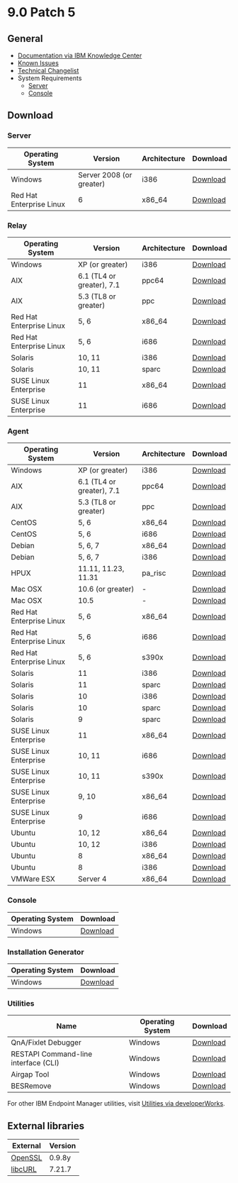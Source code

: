 # 9.0 Patch 5 

## General
* [Documentation via IBM Knowledge Center](https://www-01.ibm.com/support/knowledgecenter/SS63NW_9.0.0/com.ibm.tivoli.tem.doc_9.0/welcome/IEM90_landing.html)
* [Known Issues](https://www-01.ibm.com/support/docview.wss?uid=swg21628247)
* [Technical Changelist](https://support.bigfix.com/bes/changes/fullchangelist-90.txt)
* System Requirements
	* [Server](https://www-01.ibm.com/support/docview.wss?uid=swg21505691)
	* [Console](https://www-01.ibm.com/support/docview.wss?uid=swg21505693)

## Download

### Server
| Operating System | Version | Architecture | Download |
| ---------------- | ------- | ------------ | -------- |
| Windows | Server 2008 (or greater) | i386 | [Download](https://software.bigfix.com/download/bes/90/BigFix-BES-Server-9.0.835.0.exe) |
| Red Hat Enterprise Linux | 6 | x86_64 | [Download](https://software.bigfix.com/download/bes/90/ServerInstaller_9.0.835.0-rhel.tgz) |

### Relay
| Operating System | Version | Architecture | Download |
| ---------------- | ------- | ------------ | -------- |
| Windows | XP (or greater) | i386 | [Download](https://software.bigfix.com/download/bes/90/BigFix-BES-Relay-9.0.835.0.exe) |
| AIX | 6.1 (TL4 or greater), 7.1 | ppc64 | [Download](https://software.bigfix.com/download/bes/90/BESRelay-9.0.835.0.ppc64_aix61.pkg) |
| AIX | 5.3 (TL8 or greater) | ppc | [Download](https://software.bigfix.com/download/bes/90/BESRelay-9.0.835.0.ppc_aix53.pkg) |
| Red Hat Enterprise Linux | 5, 6 | x86_64 | [Download](https://software.bigfix.com/download/bes/90/BESRelay-9.0.835.0-rhe5.x86_64.rpm) |
| Red Hat Enterprise Linux | 5, 6 | i686 | [Download](https://software.bigfix.com/download/bes/90/BESRelay-9.0.835.0-rhe5.i686.rpm) |
| Solaris | 10, 11 | i386 | [Download](https://software.bigfix.com/download/bes/90/BESRelay-9.0.835.0.x86_sol10.pkg) |
| Solaris | 10, 11 | sparc | [Download](https://software.bigfix.com/download/bes/90/BESRelay-9.0.835.0.sparc_sol10.pkg) |
| SUSE Linux Enterprise | 11 | x86_64 | [Download](https://software.bigfix.com/download/bes/90/BESRelay-9.0.835.0-sle11.x86_64.rpm) |
| SUSE Linux Enterprise | 11 | i686 | [Download](https://software.bigfix.com/download/bes/90/BESRelay-9.0.835.0-sle11.i686.rpm) |

### Agent
| Operating System | Version | Architecture | Download |
| ---------------- | ------- | ------------ | -------- |
| Windows | XP (or greater) | i386 | [Download](https://software.bigfix.com/download/bes/90/BigFix-BES-Client-9.0.835.0.exe) |
| AIX | 6.1 (TL4 or greater), 7.1 | ppc64 | [Download](https://software.bigfix.com/download/bes/90/BESAgent-9.0.835.0.ppc64_aix61.pkg) |
| AIX | 5.3 (TL8 or greater) | ppc | [Download](https://software.bigfix.com/download/bes/90/BESAgent-9.0.835.0.ppc_aix53.pkg) |
| CentOS | 5, 6 | x86_64 | [Download](https://software.bigfix.com/download/bes/90/BESAgent-9.0.835.0-rhe5.x86_64.rpm) |
| CentOS | 5, 6 | i686 | [Download](https://software.bigfix.com/download/bes/90/BESAgent-9.0.835.0-rhe5.i686.rpm) |
| Debian | 5, 6, 7 | x86_64 | [Download](https://software.bigfix.com/download/bes/90/BESAgent-9.0.835.0-debian5.amd64.deb) |
| Debian | 5, 6, 7 | i386 | [Download](https://software.bigfix.com/download/bes/90/BESAgent-9.0.835.0-debian5.i386.deb) |
| HPUX | 11.11, 11.23, 11.31 | pa_risc | [Download](https://software.bigfix.com/download/bes/90/BESAgent-9.0.835.0.pa_risc_hpux1111.depot) |
| Mac OSX | 10.6 (or greater) | - | [Download](https://software.bigfix.com/download/bes/90/BESAgent-9.0.835.0-BigFix_MacOSX10.6.pkg) |
| Mac OSX | 10.5 | - | [Download](https://software.bigfix.com/download/bes/90/BESAgent-9.0.835.0-BigFix_MacOSX10.5Upgrade.dmg) |
| Red Hat Enterprise Linux | 5, 6 | x86_64 | [Download](https://software.bigfix.com/download/bes/90/BESAgent-9.0.835.0-rhe5.x86_64.rpm) |
| Red Hat Enterprise Linux | 5, 6 | i686 | [Download](https://software.bigfix.com/download/bes/90/BESAgent-9.0.835.0-rhe5.i686.rpm) |
| Red Hat Enterprise Linux | 5, 6 | s390x | [Download](https://software.bigfix.com/download/bes/90/BESAgent-9.0.835.0-rhe5.s390x.rpm) |
| Solaris | 11 | i386 | [Download](https://software.bigfix.com/download/bes/90/BESAgent-9.0.835.0.x86_sol11.pkg) |
| Solaris | 11 | sparc | [Download](https://software.bigfix.com/download/bes/90/BESAgent-9.0.835.0.sparc_sol11.pkg) |
| Solaris | 10 | i386 | [Download](https://software.bigfix.com/download/bes/90/BESAgent-9.0.835.0.x86_sol10.pkg) |
| Solaris | 10 | sparc | [Download](https://software.bigfix.com/download/bes/90/BESAgent-9.0.835.0.sparc_sol10.pkg) |
| Solaris | 9 | sparc | [Download](https://software.bigfix.com/download/bes/90/BESAgent-9.0.835.0.sparc_sol9.pkg) |
| SUSE Linux Enterprise | 11 | x86_64 | [Download](https://software.bigfix.com/download/bes/90/BESAgent-9.0.835.0-sle11.x86_64.rpm) |
| SUSE Linux Enterprise | 10, 11 | i686 | [Download](https://software.bigfix.com/download/bes/90/BESAgent-9.0.835.0-sle10.i686.rpm) |
| SUSE Linux Enterprise | 10, 11 | s390x | [Download](https://software.bigfix.com/download/bes/90/BESAgent-9.0.835.0-sle10.s390x.rpm) |
| SUSE Linux Enterprise | 9, 10 | x86_64 | [Download](https://software.bigfix.com/download/bes/90/BESAgent-9.0.835.0-sle9.x86_64.rpm) |
| SUSE Linux Enterprise | 9 | i686 | [Download](https://software.bigfix.com/download/bes/90/BESAgent-9.0.835.0-sle9.i686.rpm) |
| Ubuntu | 10, 12 | x86_64 | [Download](https://software.bigfix.com/download/bes/90/BESAgent-9.0.835.0-ubuntu10.amd64.deb) |
| Ubuntu | 10, 12 | i386 | [Download](https://software.bigfix.com/download/bes/90/BESAgent-9.0.835.0-ubuntu10.i386.deb) | 
| Ubuntu | 8 | x86_64 | [Download](https://software.bigfix.com/download/bes/90/BESAgent-9.0.835.0-ubuntu8.amd64.deb) |
| Ubuntu | 8 | i386 | [Download](https://software.bigfix.com/download/bes/90/BESAgent-9.0.835.0-ubuntu8.i386.deb) | 
| VMWare ESX | Server 4 | x86_64 | [Download](https://software.bigfix.com/download/bes/90/BESAgent-9.0.835.0-rhe5.x86_64.rpm) |

### Console
| Operating System | Download |
| ---------------- | -------- |
| Windows | [Download](https://software.bigfix.com/download/bes/90/BigFix-BES-Console-9.0.835.0.exe) |

### Installation Generator
| Operating System | Download |
| ---------------- | -------- |
| Windows | [Download](https://software.bigfix.com/download/bes/90/BigFix-BES-9.0.835.0.exe) |

### Utilities
| Name | Operating System | Download |
| ---- | ---------------- | -------- |
| QnA/Fixlet Debugger | Windows | [Download](https://software.bigfix.com/download/bes/90/util/QNA9.0.835.0.zip) |
| RESTAPI Command-line interface (CLI) | Windows | [Download](https://software.bigfix.com/download/bes/90/util/IEMCLI9.0.835.0.zip) |
| Airgap Tool | Windows | [Download](https://software.bigfix.com/download/bes/90/util/BESAirgapTool9.0.835.0.zip) |
| BESRemove | Windows | [Download](https://software.bigfix.com/download/bes/90/util/BESRemove9.0.835.0.exe) |

For other IBM Endpoint Manager utilities, visit [Utilities via developerWorks](https://www.ibm.com/developerworks/community/wikis/home?lang=en#!/wiki/Tivoli%20Endpoint%20Manager/page/Utilities).

## External libraries
| External                                 | Version |
| ---------------------------------------- | ------- |
| [OpenSSL](https://www.openssl.org)       | 0.9.8y  |
| [libcURL](https://curl.haxx.se/libcurl/) | 7.21.7  |
